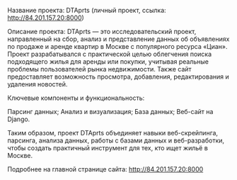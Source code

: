 Название проекта: DTAprts (личный проект, ссылка: http://84.201.157.20:8000)

Описание проекта: DTAprts — это исследовательский проект, направленный на сбор, анализ и представление данных об объявлениях по продаже и аренде квартир в Москве с популярного ресурса «Циан». Проект разрабатывался с практической целью облегчения поиска подходящего жилья для аренды или покупки, учитывая реальные проблемы пользователей рынка недвижимости. Также сайт предоставляет возможность просмотра, добавления, редактирования и удаления новостей.

Ключевые компоненты и функциональность:

Парсинг данных;
Анализ и визуализация;
База данных;
Веб-сайт на Django.

Таким образом, проект DTAprts объединяет навыки веб-скрейпинга, парсинга, анализа данных, работы с базами данных и веб-разработки, чтобы создать практичный инструмент для тех, кто ищет жильё в Москве.

Подробнее на главной странице сайта: http://84.201.157.20:8000
